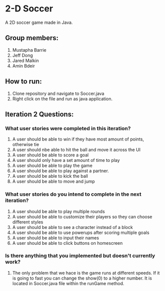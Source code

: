 # 2-D Soccer
A 2D soccer game made in Java.
## Group members:
1. Mustapha Barrie
2. Jeff Dong
3. Jared Malkin
4. Amin Bdeir

## How to run:
1. Clone repository and navigate to Soccer.java
2. Right click on the file and run as java application.

## Iteration 2 Questions:
### What user stories were completed in this iteration?
1. A user should be able to win if they have most amount of points, otherwise tie
2. A user should nbe able to hit the ball and move it across the UI
3. A user should be able to score a goal 
4. A user should only have a set amount of time to play
5. A user should be able to play the game
6. A user should be able to play against a partner.
7. A user should be able to kick the ball
8. A user should be able to move and jump
### What user stories do you intend to complete in the next iteration?
1. A user should be able to play multiple rounds
2. A user should be able to customize their players so they can choose different styles
3. A user should be able to see a character instead of a block
4. A user should be able to use powerups after scoring multiple goals
5. A user should be able to input their names
6. A user should be able to click buttons on homescreen
### Is there anything that you implemented but doesn't currently work?
1. The only problem that we hace is the game runs at different speeds. If it is going to fast you can change the show(0) to a higher number. It is located in Soccer.java file within the runGame method.


